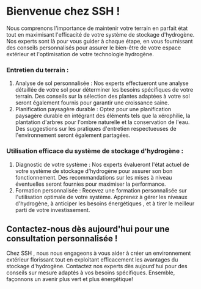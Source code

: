 # Bienvenue chez SSH !

Nous comprenons l'importance de maintenir votre terrain en parfait état tout en maximisant l'efficacité de votre système de stockage d'hydrogène. Nos experts sont là pour vous guider à chaque étape, en vous fournissant des conseils personnalisés pour assurer le bien-être de votre espace extérieur et l'optimisation de votre technologie hydrogène.

### Entretien du terrain :
1. Analyse de sol personnalisée : Nos experts effectueront une analyse détaillée de votre sol pour déterminer les besoins spécifiques de votre terrain. Des conseils sur la sélection des plantes adaptées à votre sol seront également fournis pour garantir une croissance saine.
2. Planification paysagère durable : Optez pour une planification paysagère durable en intégrant des éléments tels que la xérophilie, la plantation d'arbres pour l'ombre naturelle et la conservation de l'eau. Des suggestions sur les pratiques d'entretien respectueuses de l'environnement seront également partagées.

### Utilisation efficace du système de stockage d'hydrogène : 
1. Diagnostic de votre système : Nos experts évalueront l'état actuel de votre système de stockage d'hydrogène pour assurer son bon fonctionnement. Des recommandations sur les mises à niveau éventuelles seront fournies pour maximiser la performance.
2. Formation personnalisée : Recevez une formation personnalisée sur l'utilisation optimale de votre système. Apprenez à gérer les niveaux d'hydrogène, à anticiper les besoins énergétiques , et à tirer le meilleur parti de votre investissement.

## Contactez-nous dès aujourd'hui pour une consultation personnalisée ! 

Chez  SSH , nous nous engageons à vous aider à créer un environnement extérieur florissant tout en exploitant efficacement les avantages du stockage d'hydrogène. Contactez nos experts dès aujourd'hui pour des conseils sur mesure adaptés à vos besoins spécifiques.
Ensemble, façonnons un avenir plus vert et plus énergétique!
